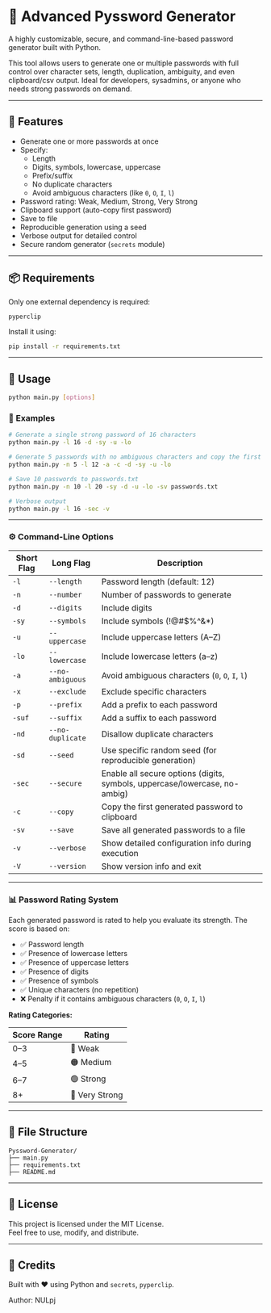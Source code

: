 # 🔐 Advanced Pyssword Generator

A highly customizable, secure, and command-line-based password generator built with Python.

This tool allows users to generate one or multiple passwords with full control over character sets, length, duplication, ambiguity, and even clipboard/csv output. Ideal for developers, sysadmins, or anyone who needs strong passwords on demand.

---

## 🚀 Features

- Generate one or more passwords at once
- Specify:
  - Length
  - Digits, symbols, lowercase, uppercase
  - Prefix/suffix
  - No duplicate characters
  - Avoid ambiguous characters (like `0`, `O`, `I`, `l`)
- Password rating: Weak, Medium, Strong, Very Strong
- Clipboard support (auto-copy first password)
- Save to file
- Reproducible generation using a seed
- Verbose output for detailed control
- Secure random generator (`secrets` module)

---

## 📦 Requirements

Only one external dependency is required:

```
pyperclip
```

Install it using:

```bash
pip install -r requirements.txt
```

---

## 📄 Usage

```bash
python main.py [options]
```

### 🔧 Examples

```bash
# Generate a single strong password of 16 characters
python main.py -l 16 -d -sy -u -lo

# Generate 5 passwords with no ambiguous characters and copy the first one
python main.py -n 5 -l 12 -a -c -d -sy -u -lo

# Save 10 passwords to passwords.txt
python main.py -n 10 -l 20 -sy -d -u -lo -sv passwords.txt

# Verbose output
python main.py -l 16 -sec -v
```

---

### ⚙️ Command-Line Options

| Short Flag | Long Flag         | Description                                                                  |
|------------|-------------------|------------------------------------------------------------------------------|
| `-l`       | `--length`        | Password length (default: 12)                                                |
| `-n`       | `--number`        | Number of passwords to generate                                              |
| `-d`       | `--digits`        | Include digits                                                               |
| `-sy`      | `--symbols`       | Include symbols (!@#$%^&*)                                                   |
| `-u`       | `--uppercase`     | Include uppercase letters (A–Z)                                              |
| `-lo`      | `--lowercase`     | Include lowercase letters (a–z)                                              |
| `-a`       | `--no-ambiguous`  | Avoid ambiguous characters (`0`, `O`, `I`, `l`)                              |
| `-x`       | `--exclude`       | Exclude specific characters                                                  |
| `-p`       | `--prefix`        | Add a prefix to each password                                                |
| `-suf`     | `--suffix`        | Add a suffix to each password                                                |
| `-nd`      | `--no-duplicate`  | Disallow duplicate characters                                                |
| `-sd`      | `--seed`          | Use specific random seed (for reproducible generation)                       |
| `-sec`     | `--secure`        | Enable all secure options (digits, symbols, uppercase/lowercase, no-ambig)   |
| `-c`       | `--copy`          | Copy the first generated password to clipboard                               |
| `-sv`      | `--save`          | Save all generated passwords to a file                                       |
| `-v`       | `--verbose`       | Show detailed configuration info during execution                            |
| `-V`       | `--version`       | Show version info and exit                                                   |

---

### 📊 Password Rating System

Each generated password is rated to help you evaluate its strength. The score is based on:

- ✅ Password length
- ✅ Presence of lowercase letters
- ✅ Presence of uppercase letters
- ✅ Presence of digits
- ✅ Presence of symbols
- ✅ Unique characters (no repetition)
- ❌ Penalty if it contains ambiguous characters (`0`, `O`, `I`, `l`)

**Rating Categories:**

| Score Range | Rating        |
|-------------|---------------|
| 0–3         | 🔴 Weak        |
| 4–5         | 🟠 Medium      |
| 6–7         | 🟢 Strong      |
| 8+          | 💪 Very Strong |

---

## 📁 File Structure

```
Pyssword-Generator/
├── main.py
├── requirements.txt
├── README.md
```

---

## 📜 License

This project is licensed under the MIT License.  
Feel free to use, modify, and distribute.

---

## 🙌 Credits

Built with ❤️ using Python and `secrets`, `pyperclip`.

Author: NULpj

